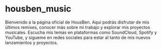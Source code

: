 # housben_music
Bienvenido a la página oficial de HousBen. Aquí podrás disfrutar de mis últimos remixes, conocer más sobre mi trabajo y explorar mis proyectos musicales. Escucha mis temas en plataformas como SoundCloud, Spotify y YouTube, y sígueme en redes sociales para estar al tanto de mis nuevos lanzamientos y proyectos.
